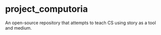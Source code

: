 # project_computoria
An open-source repository that attempts to teach CS using story as a tool and medium.
